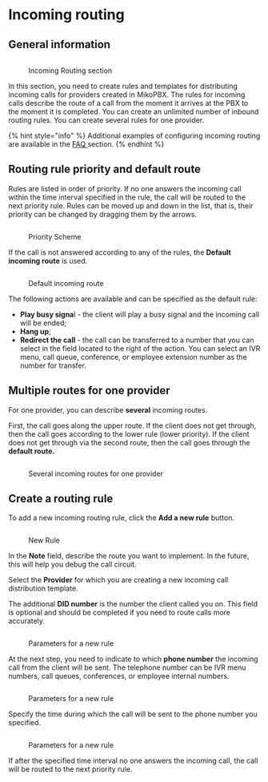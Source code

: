 # Incoming routing

## General information

<figure><img src="../../.gitbook/assets/IncomingRoutingSection.png" alt=""><figcaption><p>Incoming Routing section</p></figcaption></figure>

In this section, you need to create rules and templates for distributing incoming calls for providers created in MikoPBX. The rules for incoming calls describe the route of a call from the moment it arrives at the PBX to the moment it is completed. You can create an unlimited number of inbound routing rules. You can create several rules for one provider.

{% hint style="info" %}
Additional examples of configuring incoming routing are available in the [FAQ ](broken-reference)section.
{% endhint %}

## Routing rule priority and default route

Rules are listed in order of priority. If no one answers the incoming call within the time interval specified in the rule, the call will be routed to the next priority rule. Rules can be moved up and down in the list, that is, their priority can be changed by dragging them by the arrows.

<figure><img src="../../.gitbook/assets/PriorityScheme.png" alt=""><figcaption><p>Priority Scheme </p></figcaption></figure>

If the call is not answered according to any of the rules, the **Default incoming route** is used.

<figure><img src="../../.gitbook/assets/defaultRoute.png" alt=""><figcaption><p>Default incoming route</p></figcaption></figure>

The following actions are available and can be specified as the default rule:

* **Play busy signa**l - the client will play a busy signal and the incoming call will be ended;&#x20;
* **Hang up**;&#x20;
* **Redirect the call** - the call can be transferred to a number that you can select in the field located to the right of the action. You can select an IVR menu, call queue, conference, or employee extension number as the number for transfer.

## Multiple routes for one provider

For one provider, you can describe **several** incoming routes.&#x20;

First, the call goes along the upper route. If the client does not get through, then the call goes according to the lower rule (lower priority). If the client does not get through via the second route, then the call goes through the **default route.**

<figure><img src="../../.gitbook/assets/Priority (1).png" alt=""><figcaption><p>Several incoming routes for one provider</p></figcaption></figure>

## Create a routing rule

To add a new incoming routing rule, click the **Add a new rule** button.

<figure><img src="../../.gitbook/assets/newRule (1).png" alt=""><figcaption><p>New Rule</p></figcaption></figure>

In the **Note** field, describe the route you want to implement. In the future, this will help you debug the call circuit.&#x20;

Select the **Provider** for which you are creating a new incoming call distribution template.&#x20;

The additional **DID number** is the number the client called you on. This field is optional and should be completed if you need to route calls more accurately.&#x20;

<figure><img src="../../.gitbook/assets/parameters1.png" alt=""><figcaption><p>Parameters for a new rule</p></figcaption></figure>

At the next step, you need to indicate to which **phone number** the incoming call from the client will be sent. The telephone number can be IVR menu numbers, call queues, conferences, or employee internal numbers.

<figure><img src="../../.gitbook/assets/parameters2.png" alt=""><figcaption><p>Parameters for a new rule</p></figcaption></figure>

Specify the time during which the call will be sent to the phone number you specified.

<figure><img src="../../.gitbook/assets/parameters3.png" alt=""><figcaption><p>Parameters for a new rule</p></figcaption></figure>

If after the specified time interval no one answers the incoming call, the call will be routed to the next priority rule.

